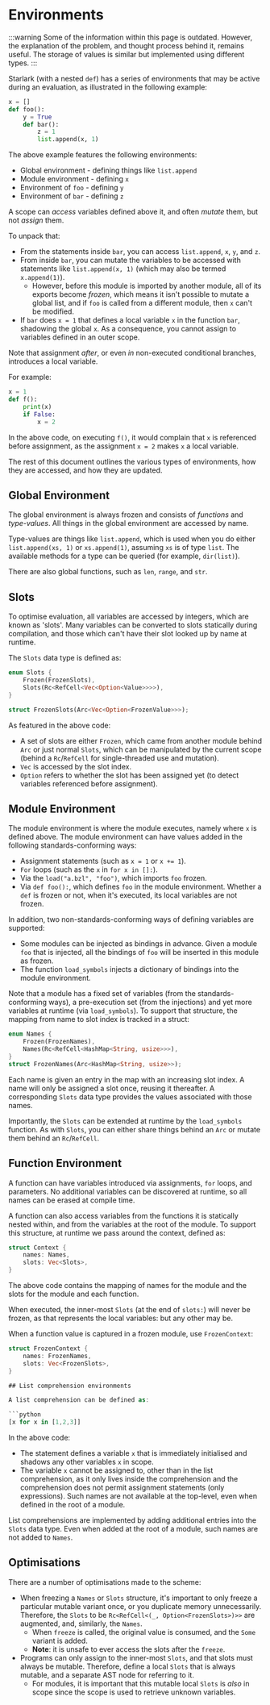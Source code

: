 # Environments

:::warning
Some of the information within this page is outdated. However, the explanation of the problem, and thought process behind it, remains useful. The storage of values is similar but implemented using different types.
:::

Starlark (with a nested `def`) has a series of environments that may be active during an evaluation, as illustrated in the following example:

```python
x = []
def foo():
    y = True
    def bar():
        z = 1
        list.append(x, 1)
```

The above example features the following environments:

* Global environment - defining things like `list.append`
* Module environment - defining `x`
* Environment of `foo` - defining `y`
* Environment of `bar` - defining `z`

A scope can *access* variables defined above it, and often *mutate* them, but not *assign* them.

To unpack that:

* From the statements inside `bar`, you can access `list.append`, `x`, `y`, and `z`.
* From inside `bar`, you can mutate the variables to be accessed with statements like `list.append(x, 1)` (which may also be termed `x.append(1)`).
  * However, before this module is imported by another module, all of its exports become *frozen*, which means it isn't possible to mutate a global list, and if `foo` is called from a different module, then `x` can't be modified.
* If `bar` does `x = 1` that defines a local variable `x` in the function `bar`, shadowing the global `x`. As a consequence, you cannot assign to variables defined in an outer scope.

Note that assignment *after*, or even *in* non-executed conditional branches, introduces a local variable.

For example:

```python
x = 1
def f():
    print(x)
    if False:
        x = 2
```

In the above code, on executing `f()`, it would complain that `x` is referenced before assignment, as the assignment `x = 2` makes `x` a local variable.

The rest of this document outlines the various types of environments, how they are accessed,  and how they are updated.

## Global Environment

The global environment is always frozen and consists of *functions* and *type-values*. All things in the global environment are accessed by name.

Type-values are things like `list.append`, which is used when you do either `list.append(xs, 1)` or `xs.append(1)`, assuming `xs` is of type `list`. The available methods for a type can be queried (for example, `dir(list)`).

There are also global functions, such as `len`, `range`, and `str`.

## Slots

To optimise evaluation, all variables are accessed by integers, which are known as 'slots'. Many variables can be converted to slots statically during compilation, and those which can't have their slot looked up by name at runtime.

The `Slots` data type is defined as:

```rust
enum Slots {
    Frozen(FrozenSlots),
    Slots(Rc<RefCell<Vec<Option<Value>>>>),
}

struct FrozenSlots(Arc<Vec<Option<FrozenValue>>>);
```

As featured in the above code:

* A set of slots are either `Frozen`, which came from another module behind `Arc` or just normal `Slots`, which can be manipulated by the current scope (behind a `Rc`/`RefCell` for single-threaded use and mutation).
* `Vec` is accessed by the slot index.
* `Option` refers to whether the slot has been assigned yet (to detect variables referenced before assignment).

## Module Environment

The module environment is where the module executes, namely where `x` is defined above. The module environment can have values added in the following standards-conforming ways:

* Assignment statements (such as `x = 1` or `x += 1`).
* `For` loops (such as the `x` in `for x in []:`).
* Via the `load("a.bzl", "foo")`, which imports `foo` frozen.
* Via `def foo():`, which defines `foo` in the module environment. Whether a `def` is frozen or not, when it's executed, its local variables are not frozen.

In addition, two non-standards-conforming ways of defining variables are supported:

* Some modules can be injected as bindings in advance. Given a module `foo` that is injected, all the bindings of `foo` will be inserted in this module as frozen.
* The function `load_symbols` injects a dictionary of bindings into the module environment.

Note that a module has a fixed set of variables (from the standards-conforming ways), a pre-execution set (from the injections) and yet more variables at runtime (via `load_symbols`). To support that structure, the mapping from name to slot index is tracked in a struct:

```rust
enum Names {
    Frozen(FrozenNames),
    Names(Rc<RefCell<HashMap<String, usize>>>),
}
struct FrozenNames(Arc<HashMap<String, usize>>);
```

Each name is given an entry in the map with an increasing slot index. A name will only be assigned a slot once, reusing it thereafter. A corresponding `Slots` data type provides the values associated with those names.

Importantly, the `Slots` can be extended at runtime by the `load_symbols` function. As with `Slots`, you can either share things behind an `Arc` or mutate them behind an `Rc`/`RefCell`.

## Function Environment

A function can have variables introduced via assignments, `for` loops, and parameters. No additional variables can be discovered at runtime, so all names can be erased at compile time.

A function can also access variables from the functions it is statically nested within, and from the variables at the root of the module. To support this structure, at runtime we pass around the context, defined as:

```rust
struct Context {
    names: Names,
    slots: Vec<Slots>,
}
```

The above code contains the mapping of names for the module and the slots for the module and each function.

When executed, the inner-most `Slots` (at the end of `slots:`) will never be frozen, as that represents the local variables: but any other may be.

When a function value is captured in a frozen module, use `FrozenContext`:

```rust
struct FrozenContext {
    names: FrozenNames,
    slots: Vec<FrozenSlots>,
}

## List comprehension environments

A list comprehension can be defined as:

```python
[x for x in [1,2,3]]
```

In the above code:

* The statement defines a variable `x` that is immediately initialised and shadows any other variables `x` in scope.
* The variable `x` cannot be assigned to, other than in the list comprehension, as it only lives inside the comprehension and the comprehension does not permit assignment statements (only expressions). Such names are not available at the top-level, even when defined in the root of a module.

List comprehensions are implemented by adding additional entries into the `Slots` data type. Even when added at the root of a module, such names are not added to `Names`.

## Optimisations

There are a number of optimisations made to the scheme:

* When freezing a `Names` or `Slots` structure, it's important to only freeze a particular mutable variant once, or you duplicate memory unnecessarily. Therefore, the `Slots` to be `Rc<RefCell<(_, Option<FrozenSlots>)>>` are augmented, and, similarly, the `Names`.
  * When `freeze` is called, the original value is consumed, and the `Some` variant is added.
  * **Note**: it is unsafe to ever access the slots after the `freeze`.
* Programs can only assign to the inner-most `Slots`, and that slots must always be mutable. Therefore, define a local `Slots` that is always mutable, and a separate AST node for referring to it.
  * For modules, it is important that this mutable local `Slots` is *also* in scope since the scope is used to retrieve unknown variables.
